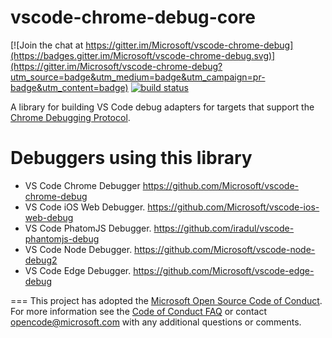 # vscode-chrome-debug-core
[![Join the chat at https://gitter.im/Microsoft/vscode-chrome-debug](https://badges.gitter.im/Microsoft/vscode-chrome-debug.svg)](https://gitter.im/Microsoft/vscode-chrome-debug?utm_source=badge&utm_medium=badge&utm_campaign=pr-badge&utm_content=badge)
[![build status](https://travis-ci.org/Microsoft/vscode-chrome-debug-core.svg?branch=master)](https://travis-ci.org/Microsoft/vscode-chrome-debug-core)

A library for building VS Code debug adapters for targets that support the [Chrome Debugging Protocol](https://chromedevtools.github.io/debugger-protocol-viewer/).

# Debuggers using this library
- VS Code Chrome Debugger https://github.com/Microsoft/vscode-chrome-debug
- VS Code iOS Web Debugger. https://github.com/Microsoft/vscode-ios-web-debug
- VS Code PhatomJS Debugger. https://github.com/iradul/vscode-phantomjs-debug
- VS Code Node Debugger. https://github.com/Microsoft/vscode-node-debug2
- VS Code Edge Debugger. https://github.com/Microsoft/vscode-edge-debug

===
This project has adopted the [Microsoft Open Source Code of Conduct](https://opensource.microsoft.com/codeofconduct/). For more information see the [Code of Conduct FAQ](https://opensource.microsoft.com/codeofconduct/faq/) or contact [opencode@microsoft.com](mailto:opencode@microsoft.com) with any additional questions or comments.
